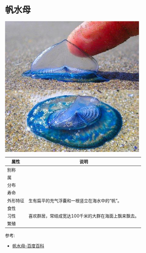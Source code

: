 # 帆水母

![](01.jpg)

|属性|说明|
| ---- | ---- |
| 别称||
| 属||
| 分布||
| 寿命||
| 外形特征| 生有扁平的充气浮囊和一根竖立在海水中的“帆”。|
| 食性||
| 习性| 喜欢群居，常结成宽达100千米的大群在海面上飘来飘去。|
| 繁殖||

参考:
- [帆水母-百度百科](https://baike.baidu.com/item/%E5%B8%86%E6%B0%B4%E6%AF%8D/2566844?fr=aladdin)
